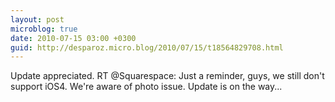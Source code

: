 ```yaml
---
layout: post
microblog: true
date: 2010-07-15 03:00 +0300
guid: http://desparoz.micro.blog/2010/07/15/t18564829708.html
---
```

Update appreciated. RT @Squarespace: Just a reminder, guys, we still don't support iOS4. We're aware of photo issue. Update is on the way...
